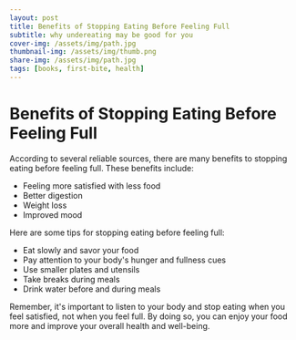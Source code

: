 ```yaml
---
layout: post
title: Benefits of Stopping Eating Before Feeling Full
subtitle: why undereating may be good for you
cover-img: /assets/img/path.jpg
thumbnail-img: /assets/img/thumb.png
share-img: /assets/img/path.jpg
tags: [books, first-bite, health]
---
```


# Benefits of Stopping Eating Before Feeling Full

According to several reliable sources, there are many benefits to stopping eating before feeling full. These benefits include:

- Feeling more satisfied with less food
- Better digestion
- Weight loss
- Improved mood

Here are some tips for stopping eating before feeling full:

- Eat slowly and savor your food
- Pay attention to your body's hunger and fullness cues
- Use smaller plates and utensils
- Take breaks during meals
- Drink water before and during meals

Remember, it's important to listen to your body and stop eating when you feel satisfied, not when you feel full. By doing so, you can enjoy your food more and improve your overall health and well-being.

